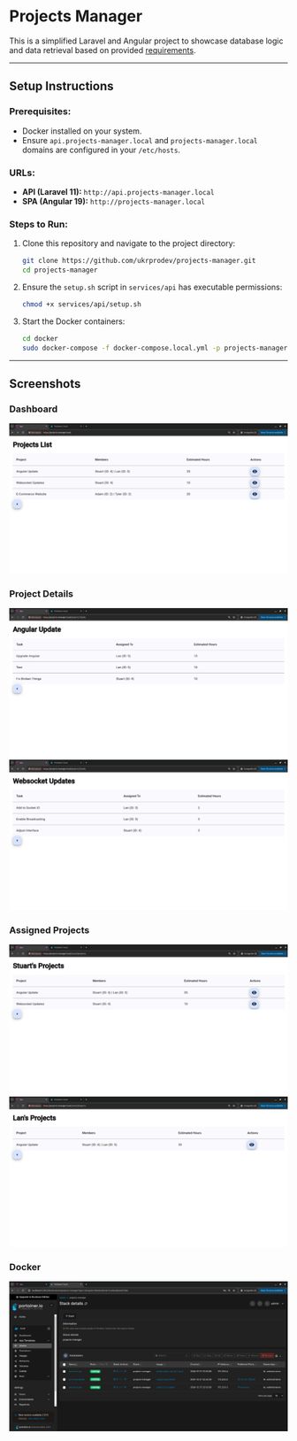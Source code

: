 
# Projects Manager

This is a simplified Laravel and Angular project to showcase database logic and data retrieval based on provided [requirements](./SampleProject.pdf).

---

## Setup Instructions

### Prerequisites:
- Docker installed on your system.
- Ensure `api.projects-manager.local` and `projects-manager.local` domains are configured in your `/etc/hosts`.

### URLs:
- **API (Laravel 11):** `http://api.projects-manager.local`
- **SPA (Angular 19):** `http://projects-manager.local`

### Steps to Run:
1. Clone this repository and navigate to the project directory:
   ```bash
   git clone https://github.com/ukrprodev/projects-manager.git
   cd projects-manager
   ```

2. Ensure the `setup.sh` script in `services/api` has executable permissions:
   ```bash
   chmod +x services/api/setup.sh
   ```

3. Start the Docker containers:
   ```bash
   cd docker
   sudo docker-compose -f docker-compose.local.yml -p projects-manager up -d
   ```

---

## Screenshots

### Dashboard
![Dashboard Screenshot](./screenshots/1.png)

### Project Details
![Angular Update Details](./screenshots/2.png)
![Websocket Updates](./screenshots/5.png)

### Assigned Projects
![Assigned Projects for Stuart](./screenshots/3.png)
![Assigned Projects for Lan](./screenshots/4.png)

### Docker
![Portainer](./screenshots/6.png)